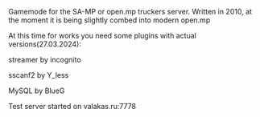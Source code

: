 Gamemode for the SA-MP or open.mp truckers server. Written in 2010, at the moment it is being slightly combed into modern open.mp

At this time for works you need some plugins with actual versions(27.03.2024):

streamer by incognito

sscanf2 by Y_less

MySQL by BlueG

Test server started on valakas.ru:7778
